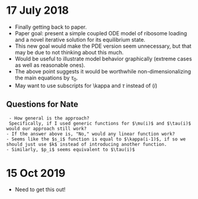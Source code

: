 # 17 July 2018
- Finally getting back to paper.
- Paper goal: present a simple coupled ODE model of ribosome loading and a novel iterative solution for its equilibrium state.
- This new goal would make the PDE version seem unnecessary, but that may be due to not thinking about this much.
- Would be useful to illustrate model behavior graphically (extreme cases as well as reasonable ones).
- The above point suggests it would be worthwhile non-dimensionalizing the main equations by $\tau_0$.
- May want to use subscripts for \kappa and $\tau$ instead of $(i)$

## Questions for Nate
     - How general is the approach?
     Specifically, if I used generic functions for $\mu(i)$ and $\tau(i)$ would our approach still work?
    - If the answer above is, "No," would any linear function work?
    - Seems like the $s_i$ function is equal to $\kappa(i-1)$, if so we should just use $k$ instead of introducing another function.
    - Similarly, $p_i$ seems equivalent to $\tau(i)$
# 15 Oct 2019
- Need to get this out!
